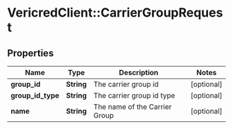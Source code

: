 # VericredClient::CarrierGroupRequest

## Properties
Name | Type | Description | Notes
------------ | ------------- | ------------- | -------------
**group_id** | **String** | The carrier group id | [optional] 
**group_id_type** | **String** | The carrier group id type | [optional] 
**name** | **String** | The name of the Carrier Group | [optional] 


